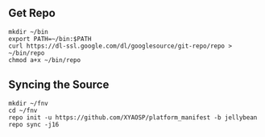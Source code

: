 Get Repo
--------

    mkdir ~/bin
    export PATH=~/bin:$PATH
    curl https://dl-ssl.google.com/dl/googlesource/git-repo/repo > ~/bin/repo
    chmod a+x ~/bin/repo

Syncing the Source
---------------------------------------

    mkdir ~/fnv
    cd ~/fnv
    repo init -u https://github.com/XYAOSP/platform_manifest -b jellybean
    repo sync -j16
